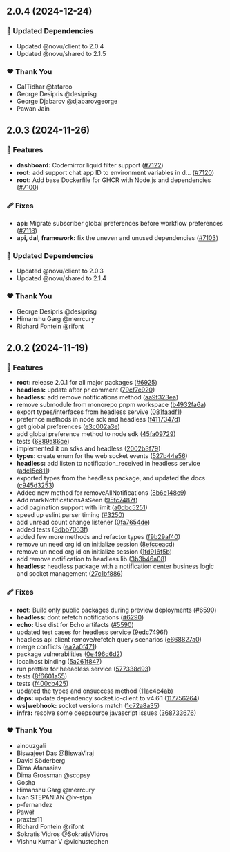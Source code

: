 ## 2.0.4 (2024-12-24)

### 🧱 Updated Dependencies

- Updated @novu/client to 2.0.4
- Updated @novu/shared to 2.1.5

### ❤️ Thank You

- GalTidhar @tatarco
- George Desipris @desiprisg
- George Djabarov @djabarovgeorge
- Pawan Jain


## 2.0.3 (2024-11-26)

### 🚀 Features

- **dashboard:** Codemirror liquid filter support ([#7122](https://github.com/novuhq/novu/pull/7122))
- **root:** add support chat app ID to environment variables in d… ([#7120](https://github.com/novuhq/novu/pull/7120))
- **root:** Add base Dockerfile for GHCR with Node.js and dependencies ([#7100](https://github.com/novuhq/novu/pull/7100))

### 🩹 Fixes

- **api:** Migrate subscriber global preferences before workflow preferences ([#7118](https://github.com/novuhq/novu/pull/7118))
- **api, dal, framework:** fix the uneven and unused dependencies ([#7103](https://github.com/novuhq/novu/pull/7103))

### 🧱 Updated Dependencies

- Updated @novu/client to 2.0.3
- Updated @novu/shared to 2.1.4

### ❤️  Thank You

- George Desipris @desiprisg
- Himanshu Garg @merrcury
- Richard Fontein @rifont

## 2.0.2 (2024-11-19)

### 🚀 Features

- **root:** release 2.0.1 for all major packages ([#6925](https://github.com/novuhq/novu/pull/6925))
- **headless:** update after pr comment ([79cf7e920](https://github.com/novuhq/novu/commit/79cf7e920))
- **headless:** add remove notifications method ([aa9f323ea](https://github.com/novuhq/novu/commit/aa9f323ea))
- remove submodule from monorepo pnpm workspace ([b4932fa6a](https://github.com/novuhq/novu/commit/b4932fa6a))
- export types/interfaces from headless servive ([081faadf1](https://github.com/novuhq/novu/commit/081faadf1))
- prefernce methods in node sdk and headless ([f4117347d](https://github.com/novuhq/novu/commit/f4117347d))
- get global preferences ([e3c002a3e](https://github.com/novuhq/novu/commit/e3c002a3e))
- add global preference method to node sdk ([45fa09729](https://github.com/novuhq/novu/commit/45fa09729))
- tests ([6889a86ce](https://github.com/novuhq/novu/commit/6889a86ce))
- implemented it on sdks and headless ([2002b3f79](https://github.com/novuhq/novu/commit/2002b3f79))
- **types:** create enum for the web socket events ([527b44e56](https://github.com/novuhq/novu/commit/527b44e56))
- **headless:** add listen to notification_received in headless service ([adc15e811](https://github.com/novuhq/novu/commit/adc15e811))
- exported types from the headless package, and updated the docs ([c945d3253](https://github.com/novuhq/novu/commit/c945d3253))
- Added new method for removeAllNotifications ([8b6e148c9](https://github.com/novuhq/novu/commit/8b6e148c9))
- Add markNotificationsAsSeen ([95fc7487f](https://github.com/novuhq/novu/commit/95fc7487f))
- add pagination support with limit ([a0dbc5251](https://github.com/novuhq/novu/commit/a0dbc5251))
- speed up eslint parser timing ([#3250](https://github.com/novuhq/novu/pull/3250))
- add unread count change listener ([0fa7654de](https://github.com/novuhq/novu/commit/0fa7654de))
- added tests ([3dbb7063f](https://github.com/novuhq/novu/commit/3dbb7063f))
- added few more methods and refactor types ([f9b29af40](https://github.com/novuhq/novu/commit/f9b29af40))
- remove un need org id on initialize session ([8efcceacd](https://github.com/novuhq/novu/commit/8efcceacd))
- remove un need org id on initialize session ([1fd916f5b](https://github.com/novuhq/novu/commit/1fd916f5b))
- add remove notification to headless lib ([3b3b46a08](https://github.com/novuhq/novu/commit/3b3b46a08))
- **headless:** headless package with a notification center business logic and socket management ([27c1bf886](https://github.com/novuhq/novu/commit/27c1bf886))

### 🩹 Fixes

- **root:** Build only public packages during preview deployments ([#6590](https://github.com/novuhq/novu/pull/6590))
- **headless:** dont refetch notifications ([#6290](https://github.com/novuhq/novu/pull/6290))
- **echo:** Use dist for Echo artifacts ([#5590](https://github.com/novuhq/novu/pull/5590))
- updated test cases for headless service ([9edc7496f](https://github.com/novuhq/novu/commit/9edc7496f))
- headless api client remove/refetch query scenarios ([e668827a0](https://github.com/novuhq/novu/commit/e668827a0))
- merge conflicts ([ea2a0f471](https://github.com/novuhq/novu/commit/ea2a0f471))
- package vulnerabilities ([0e496d6d2](https://github.com/novuhq/novu/commit/0e496d6d2))
- localhost binding ([5a261f847](https://github.com/novuhq/novu/commit/5a261f847))
- run prettier for heeadless.service ([577338d93](https://github.com/novuhq/novu/commit/577338d93))
- tests ([8f6601a55](https://github.com/novuhq/novu/commit/8f6601a55))
- tests ([f400cb425](https://github.com/novuhq/novu/commit/f400cb425))
- updated the types and onsuccess method ([11ac4c4ab](https://github.com/novuhq/novu/commit/11ac4c4ab))
- **deps:** update dependency socket.io-client to v4.6.1 ([117756264](https://github.com/novuhq/novu/commit/117756264))
- **ws|webhook:** socket versions match ([1c72a8a35](https://github.com/novuhq/novu/commit/1c72a8a35))
- **infra:** resolve some deepsource javascript issues ([368733676](https://github.com/novuhq/novu/commit/368733676))

### ❤️  Thank You

- ainouzgali
- Biswajeet Das @BiswaViraj
- David Söderberg
- Dima Afanasiev
- Dima Grossman @scopsy
- Gosha
- Himanshu Garg @merrcury
- Ivan STEPANIAN @iv-stpn
- p-fernandez
- Paweł
- praxter11
- Richard Fontein @rifont
- Sokratis Vidros @SokratisVidros
- Vishnu Kumar V @vichustephen